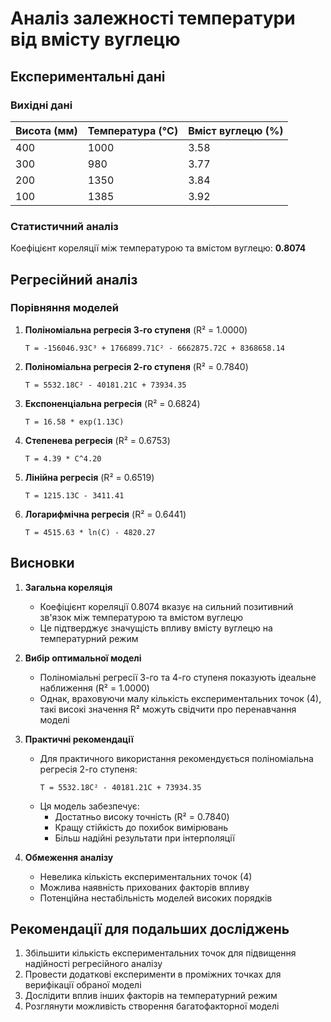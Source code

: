 # Аналіз залежності температури від вмісту вуглецю

## Експериментальні дані

### Вихідні дані
| Висота (мм) | Температура (°C) | Вміст вуглецю (%) |
|-------------|------------------|-------------------|
| 400         | 1000            | 3.58              |
| 300         | 980             | 3.77              |
| 200         | 1350            | 3.84              |
| 100         | 1385            | 3.92              |

### Статистичний аналіз
Коефіцієнт кореляції між температурою та вмістом вуглецю: **0.8074**

## Регресійний аналіз

### Порівняння моделей

1. **Поліноміальна регресія 3-го ступеня** (R² = 1.0000)
   ```
   T = -156046.93C³ + 1766899.71C² - 6662875.72C + 8368658.14
   ```

2. **Поліноміальна регресія 2-го ступеня** (R² = 0.7840)
   ```
   T = 5532.18C² - 40181.21C + 73934.35
   ```

3. **Експоненціальна регресія** (R² = 0.6824)
   ```
   T = 16.58 * exp(1.13C)
   ```

4. **Степенева регресія** (R² = 0.6753)
   ```
   T = 4.39 * C^4.20
   ```

5. **Лінійна регресія** (R² = 0.6519)
   ```
   T = 1215.13C - 3411.41
   ```

6. **Логарифмічна регресія** (R² = 0.6441)
   ```
   T = 4515.63 * ln(C) - 4820.27
   ```

## Висновки

1. **Загальна кореляція**
   - Коефіцієнт кореляції 0.8074 вказує на сильний позитивний зв'язок між температурою та вмістом вуглецю
   - Це підтверджує значущість впливу вмісту вуглецю на температурний режим

2. **Вибір оптимальної моделі**
   - Поліноміальні регресії 3-го та 4-го ступеня показують ідеальне наближення (R² = 1.0000)
   - Однак, враховуючи малу кількість експериментальних точок (4), такі високі значення R² можуть свідчити про перенавчання моделі

3. **Практичні рекомендації**
   - Для практичного використання рекомендується поліноміальна регресія 2-го ступеня:
     ```
     T = 5532.18C² - 40181.21C + 73934.35
     ```
   - Ця модель забезпечує:
     * Достатньо високу точність (R² = 0.7840)
     * Кращу стійкість до похибок вимірювань
     * Більш надійні результати при інтерполяції

4. **Обмеження аналізу**
   - Невелика кількість експериментальних точок (4)
   - Можлива наявність прихованих факторів впливу
   - Потенційна нестабільність моделей високих порядків

## Рекомендації для подальших досліджень

1. Збільшити кількість експериментальних точок для підвищення надійності регресійного аналізу
2. Провести додаткові експерименти в проміжних точках для верифікації обраної моделі
3. Дослідити вплив інших факторів на температурний режим
4. Розглянути можливість створення багатофакторної моделі
